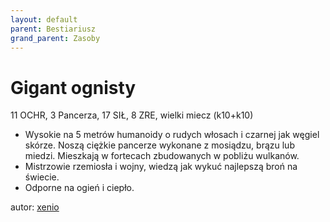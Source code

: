 ```yaml
---
layout: default
parent: Bestiariusz
grand_parent: Zasoby
---
```


# Gigant ognisty

11 OCHR, 3 Pancerza, 17 SIŁ, 8 ZRE, wielki miecz (k10+k10)  

- Wysokie na 5 metrów humanoidy o rudych włosach i czarnej jak węgiel skórze. Noszą ciężkie pancerze wykonane z mosiądzu, brązu lub miedzi. Mieszkają w fortecach zbudowanych w pobliżu wulkanów.
- Mistrzowie rzemiosła i wojny, wiedzą jak wykuć najlepszą broń na świecie.  
- Odporne na ogień i ciepło.  

autor: [xenio](https://xenioinabottle.blogspot.com)
